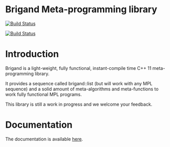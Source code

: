 Brigand Meta-programming library
================================

[![Build Status](https://travis-ci.org/edouarda/brigand.svg?branch=master)](https://travis-ci.org/edouarda/brigand)

[![Build Status](https://ci.appveyor.com/api/projects/status/github/edouarda/brigand)](https://ci.appveyor.com/project/edouarda/brigand)

# Introduction

Brigand is a light-weight, fully functional, instant-compile time C++ 11 meta-programming library.

It provides a sequence called brigand::list (but will work with any MPL sequence) and a solid amount of meta-algorithms and meta-functions to work fully functional MPL programs.

This library is still a work in progress and we welcome your feedback.

# Documentation

The documentation is available [here](https://github.com/edouarda/brigand/wiki).
